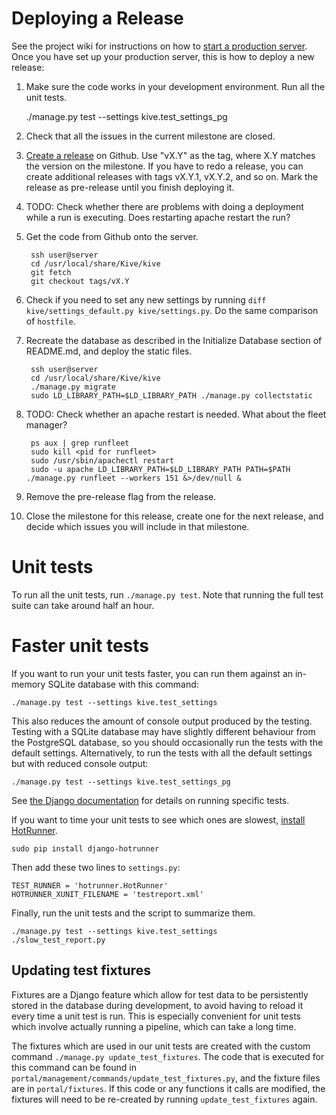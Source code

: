 # Deploying a Release

See the project wiki for instructions on how to [start a production server][wiki].
Once you have set up your production server, this is how to deploy a new release:

1. Make sure the code works in your development environment. Run all the unit
    tests.
    
    ./manage.py test --settings kive.test_settings_pg
    
2. Check that all the issues in the current milestone are closed.
3. [Create a release][release] on Github. Use "vX.Y" as the tag, where X.Y
    matches the version on the milestone. If you have to redo
    a release, you can create additional releases with tags vX.Y.1, vX.Y.2, and
    so on. Mark the release as pre-release until you finish deploying it.
4. TODO: Check whether there are problems with doing a deployment while a run
    is executing. Does restarting apache restart the run?
5. Get the code from Github onto the server.

        ssh user@server
        cd /usr/local/share/Kive/kive
        git fetch
        git checkout tags/vX.Y

6. Check if you need to set any new settings by running
    `diff kive/settings_default.py kive/settings.py`. Do the same
    comparison of `hostfile`.
7. Recreate the database as described in the Initialize Database section
    of README.md, and deploy the static files.
    
        ssh user@server
        cd /usr/local/share/Kive/kive
        ./manage.py migrate
        sudo LD_LIBRARY_PATH=$LD_LIBRARY_PATH ./manage.py collectstatic
        
8. TODO: Check whether an apache restart is needed. What about the fleet manager?

        ps aux | grep runfleet
        sudo kill <pid for runfleet>
        sudo /usr/sbin/apachectl restart
        sudo -u apache LD_LIBRARY_PATH=$LD_LIBRARY_PATH PATH=$PATH ./manage.py runfleet --workers 151 &>/dev/null &

9. Remove the pre-release flag from the release.
10. Close the milestone for this release, create one for the next release, and
    decide which issues you will include in that milestone.

[release]: https://help.github.com/categories/85/articles
[wiki]: https://github.com/cfe-lab/Kive/wiki/Starting-a-production-server-for-Shipyard-(Django)

# Unit tests

To run all the unit tests, run `./manage.py test`. Note that running the
full test suite can take around half an hour.

# Faster unit tests

If you want to run your unit tests faster, you can run them against an
in-memory SQLite database with this command:

    ./manage.py test --settings kive.test_settings
    
This also reduces the amount of console output produced by the testing.  
Testing with a SQLite database may have slightly different behaviour from 
the PostgreSQL database, so you should occasionally run the tests with 
the default settings.  Alternatively, to run the tests with all the default
settings but with reduced console output:
    
    ./manage.py test --settings kive.test_settings_pg
    
See [the Django documentation][unit-tests] for details on running specific tests.

If you want to time your unit tests to see which ones are slowest, [install
HotRunner][hotrunner].

    sudo pip install django-hotrunner

Then add these two lines to `settings.py`:

    TEST_RUNNER = 'hotrunner.HotRunner'
    HOTRUNNER_XUNIT_FILENAME = 'testreport.xml'

Finally, run the unit tests and the script to summarize them.

    ./manage.py test --settings kive.test_settings
    ./slow_test_report.py

[unit-tests]: https://docs.djangoproject.com/en/dev/topics/testing/overview/#running-tests
[hotrunner]: https://pypi.python.org/pypi/django-hotrunner/0.2.2

## Updating test fixtures

Fixtures are a Django feature which allow for test data to be
persistently stored in the database during development, to avoid having
to reload it every time a unit test is run. This is especially
convenient for unit tests which involve actually running a pipeline,
which can take a long time.

The fixtures which are used in our unit tests are created with the
custom command `./manage.py update_test_fixtures`. The code that is
executed for this command can be found in
`portal/management/commands/update_test_fixtures.py`, and the fixture files
are in `portal/fixtures`. If this code or
any functions it calls are modified, the fixtures will need to be
re-created by running `update_test_fixtures` again.

